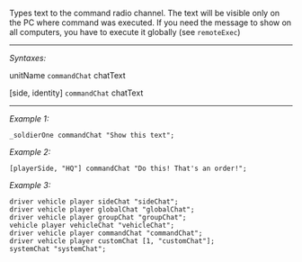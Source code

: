 Types text to the command radio channel. The text will be visible only on the PC where command was executed. If you need the message to show on all computers, you have to execute it globally (see `remoteExec`)


---
*Syntaxes:*

unitName `commandChat` chatText

[side, identity] `commandChat` chatText

---
*Example 1:*

```sqf
_soldierOne commandChat "Show this text";
```

*Example 2:*

```sqf
[playerSide, "HQ"] commandChat "Do this! That's an order!";
```

*Example 3:*

```sqf
driver vehicle player sideChat "sideChat";
driver vehicle player globalChat "globalChat";
driver vehicle player groupChat "groupChat";
vehicle player vehicleChat "vehicleChat";
driver vehicle player commandChat "commandChat";
driver vehicle player customChat [1, "customChat"];
systemChat "systemChat";
```